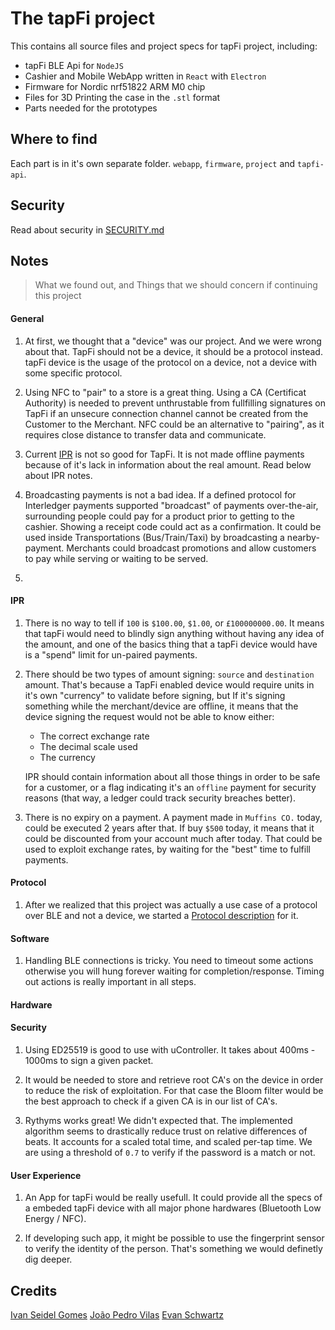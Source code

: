 # The tapFi project

This contains all source files and project specs for tapFi project, including:

- tapFi BLE Api for `NodeJS`
- Cashier and Mobile WebApp written in `React` with `Electron`
- Firmware for Nordic nrf51822 ARM M0 chip
- Files for 3D Printing the case in the `.stl` format
- Parts needed for the prototypes

## Where to find

Each part is in it's own separate folder. `webapp`, `firmware`, `project` and `tapfi-api`.

## Security

Read about security in [SECURITY.md](SECURITY.md)

## Notes
> What we found out, and Things that we should concern if continuing this project

#### General

1.  At first, we thought that a "device" was our project. And we were wrong about that. 
    TapFi should not be a device, it should be a protocol instead. tapFi device is the
    usage of the protocol on a device, not a device with some specific protocol.

2.  Using NFC to "pair" to a store is a great thing. Using a CA (Certificat Authority) is
    needed to prevent unthrustable from fullfilling signatures on TapFi if an unsecure
    connection channel cannot be created from the Customer to the Merchant. NFC could be
    an alternative to "pairing", as it requires close distance to transfer data and communicate.

3.  Current [IPR](https://github.com/interledgerjs/ilp-packet/tree/f5b36b762cb87636433bb2e81c22985ab068dad6)
    is not so good for TapFi. It is not made offline payments because of it's lack in information 
    about the real amount. Read below about IPR notes.

4.  Broadcasting payments is not a bad idea. If a defined protocol for Interledger payments 
    supported "broadcast" of payments over-the-air, surrounding people could pay for a product
    prior to getting to the cashier. Showing a receipt code could act as a confirmation.
    It could be used inside Transportations (Bus/Train/Taxi) by broadcasting a nearby-payment.
    Merchants could broadcast promotions and allow customers to pay while serving or waiting to be served.

5. 


#### IPR

1.  There is no way to tell if `100` is `$100.00`, `$1.00`, or `£100000000.00`.
    It means that tapFi would need to blindly sign anything without having any idea of the
    amount, and one of the basics thing that a tapFi device would have is a "spend" limit for
    un-paired payments.

2.  There should be two types of amount signing: `source` and `destination` amount. That's because
    a TapFi enabled device would require units in it's own "currency" to validate before signing, but
    If it's signing something while the merchant/device are offline, it means that the device signing
    the request would not be able to know either:

     - The correct exchange rate
     - The decimal scale used
     - The currency

    IPR should contain information about all those things in order to be safe for a customer, or a 
    flag indicating it's an `offline` payment for security reasons (that way, a ledger could track 
    security breaches better).

3.  There is no expiry on a payment. A payment made in `Muffins CO.` today, could be executed 2
    years after that. If buy `$500` today, it means that it could be discounted from your account
    much after today. That could be used to exploit exchange rates, by waiting for the "best" 
    time to fulfill payments.


#### Protocol

1.  After we realized that this project was actually a use case of a protocol over BLE and not a device,
    we started a [Protocol description](#?) for it.

#### Software

1.  Handling BLE connections is tricky. You need to timeout some actions otherwise you will hung 
    forever waiting for completion/response. Timing out actions is really important in all steps.
    

#### Hardware

#### Security

1.  Using ED25519 is good to use with uController. It takes about 400ms - 1000ms to sign a given packet.

2.  It would be needed to store and retrieve root CA's on the device in order to reduce the risk of 
    exploitation. For that case the Bloom filter would be the best approach to check if a given CA
    is in our list of CA's.

3.  Rythyms works great! We didn't expected that. The implemented algorithm seems to drastically reduce
    trust on relative differences of beats. It accounts for a scaled total time, and scaled per-tap time.
    We are using a threshold of `0.7` to verify if the password is a match or not.

#### User Experience

1.  An App for tapFi would be really usefull. It could provide all the specs of a embeded tapFi device 
    with all major phone hardwares (Bluetooth Low Energy / NFC). 

2.  If developing such app, it might be possible to use the fingerprint sensor to verify the identity of the
    person. That's something we would definetly dig deeper.

## Credits

[Ivan Seidel Gomes](https://github.com/ivanseidel)
[João Pedro Vilas](https://github.com/joaopedrovbs)
[Evan Schwartz](https://github.com/emschwartz)
